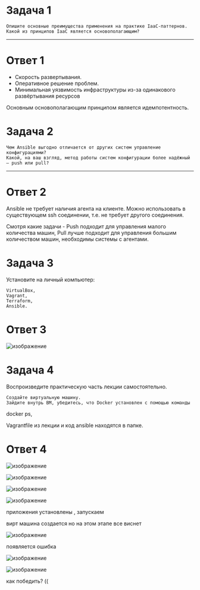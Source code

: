 # Задача 1

    Опишите основные преимущества применения на практике IaaC-паттернов.
    Какой из принципов IaaC является основополагающим?

----

# Ответ 1

- Скорость развертывания.
- Оперативное решение проблем.
- Минимальная уязвимость инфраструктуры из-за одинакового развёртывания ресурсов

Основным основополагающим принципом является идемпотентность.

# Задача 2

    Чем Ansible выгодно отличается от других систем управление конфигурациями?
    Какой, на ваш взгляд, метод работы систем конфигурации более надёжный — push или pull?

----

# Ответ 2

Ansible не требует наличия агента на клиенте. Можно использовать в существующем  ssh соединении, т.е. не требует другого соединения.

Смотря какие задачи - Push подходит для управления малого количества машин, Pull лучше подходит для управления большим количеством машин, необходимы системы с агентами. 

# Задача 3

Установите на личный компьютер:

    VirtualBox,
    Vagrant,
    Terraform,
    Ansible.

# Ответ 3

![изображение](https://github.com/Vadim-Nazarov/netologi/assets/107613708/c8ad54d0-7503-4564-af04-30466fe7bf39)


# Задача 4

Воспроизведите практическую часть лекции самостоятельно.

    Создайте виртуальную машину.
    Зайдите внутрь ВМ, убедитесь, что Docker установлен с помощью команды

docker ps,

Vagrantfile из лекции и код ansible находятся в папке.

# Ответ 4

![изображение](https://github.com/Vadim-Nazarov/netologi/assets/107613708/01b14342-6c37-4614-9d9d-88dd4b2fa444)

![изображение](https://github.com/Vadim-Nazarov/netologi/assets/107613708/86696a28-6ba5-41b2-b616-ac8a86bb49b3)

![изображение](https://github.com/Vadim-Nazarov/netologi/assets/107613708/630c81eb-2af6-4905-a1da-120ebd530e7d)

![изображение](https://github.com/Vadim-Nazarov/netologi/assets/107613708/0086e4d1-e454-47a0-a24f-fb0e1c2140f1)


приложения установлены , запускаем 

вирт машина создается но на этом этапе все виснет

![изображение](https://github.com/Vadim-Nazarov/netologi/assets/107613708/61442edc-2834-4285-a61e-336eee16de9b)

появляется ошибка 

![изображение](https://github.com/Vadim-Nazarov/netologi/assets/107613708/7fe9a49e-57d1-4030-a794-7d8d63badb14)

![изображение](https://github.com/Vadim-Nazarov/netologi/assets/107613708/ca9b0249-1ca1-4d59-a3a4-1d04b3ba54bd)

как победить? ((

















